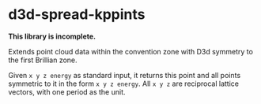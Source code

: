 # d3d-spread-kppints

**This library is incomplete.**

Extends point cloud data within the convention zone with D3d symmetry to the first Brillian zone.

Given `x y z energy` as standard input, it returns this point and all points symmetric to it in the form `x y z energy`. All `x y z` are reciprocal lattice vectors, with one period as the unit.
